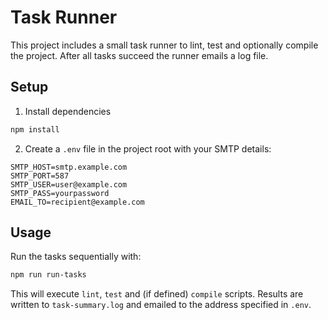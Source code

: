 # Task Runner

This project includes a small task runner to lint, test and optionally compile the project. After all tasks succeed the runner emails a log file.

## Setup
1. Install dependencies

```bash
npm install
```

2. Create a `.env` file in the project root with your SMTP details:

```env
SMTP_HOST=smtp.example.com
SMTP_PORT=587
SMTP_USER=user@example.com
SMTP_PASS=yourpassword
EMAIL_TO=recipient@example.com
```

## Usage
Run the tasks sequentially with:

```bash
npm run run-tasks
```

This will execute `lint`, `test` and (if defined) `compile` scripts. Results are written to `task-summary.log` and emailed to the address specified in `.env`.
